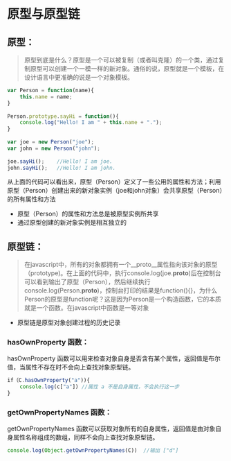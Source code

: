 # 原型与原型链

## 原型：

  > 原型到底是什么？原型是一个可以被复制（或者叫克隆）的一个类，通过复制原型可以创建一个一模一样的新对象。通俗的说，原型就是一个模板，在设计语言中更准确的说是一个对象模板。

```js
var Person = function(name){
    this.name = name;
}
            
Person.prototype.sayHi = function(){
    console.log("Hello! I am " + this.name + ".");
}
            
var joe = new Person("joe");
var john = new Person("john");
            
joe.sayHi();    //Hello! I am joe.
john.sayHi();   //Hello! I am john.
```
  从上面的代码可以看出来，原型（Person）定义了一些公用的属性和方法；利用原型（Person）创建出来的新对象实例（joe和john对象）会共享原型（Person）的所有属性和方法

  - 原型（Person）的属性和方法总是被原型实例所共享
  - 通过原型创建的新对象实例是相互独立的

## 原型链：

  > 在javascript中，所有的对象都拥有一个__proto__属性指向该对象的原型（prototype)。在上面的代码中，执行console.log(joe.__proto__)后在控制台可以看到输出了原型（Person），然后继续执行console.log(Person.__proto__)，控制台打印的结果是function(){}，为什么Person的原型是function呢？这是因为Person是一个构造函数，它的本质就是一个函数。在javascript中函数是一等对象

  - 原型链是原型对象创建过程的历史记录

### hasOwnProperty 函数：

  hasOwnProperty 函数可以用来检查对象自身是否含有某个属性，返回值是布尔值，当属性不存在时不会向上查找对象原型链。

```js
if（C.hasOwnProperty("a")){
    console.log(c["a"]) //属性 a 不是自身属性，不会执行这一步
}
```

### getOwnPropertyNames 函数：

  getOwnPropertyNames 函数可以获取对象所有的自身属性，返回值是由对象自身属性名称组成的数组，同样不会向上查找对象原型链。

```js
console.log(Object.getOwnPropertyNames(C))  //输出 ["d"]
```